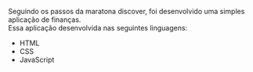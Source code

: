 <p>Seguindo os passos da maratona discover, foi desenvolvido uma simples aplicação de finanças. <br />Essa aplicação desenvolvida nas seguintes linguagens:</p>

* HTML
* CSS
* JavaScript
